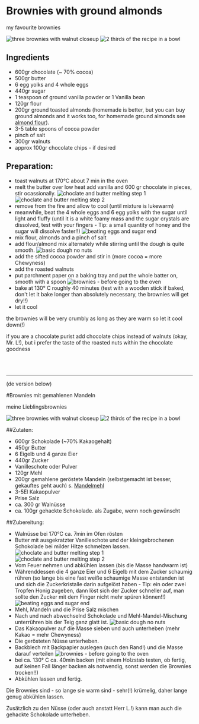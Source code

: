 # Brownies with ground almonds

my favourite brownies

![three brownies with walnut closeup](Brownies_w_Almonds/IMG_20160124_130750.jpg)
![2 thirds of the recipe in a bowl](Brownies_w_Almonds/IMG_20160124_131136.jpg)

## Ingredients
- 600gr chocolate (~ 70% cocoa)
- 500gr butter
- 6 egg yolks and 4 whole eggs
- 440gr sugar
- 1 teaspoon of ground vanilla powder or 1 Vanilla bean
- 120gr flour
- 200gr ground toasted almonds (homemade is better, but you can buy ground almonds and it works too, for homemade ground almonds see [almond flour](Mandelmehl.md)).
- 3-5 table spoons of cocoa powder
- pinch of salt
- 300gr walnuts
- approx 100gr chocolate chips - if desired

## Preparation:

- toast walnuts at 170°C about 7 min in the oven
- melt the butter over low heat add vanilla and 600 gr chocolate in pieces, stir ocassionally. ![choclate and butter melting step 1](Brownies_w_Almonds/IMG_20160123_203652.jpg)
	![choclate and butter melting step 2](Brownies_w_Almonds/IMG_20160123_204712.jpg)
- remove from the fire and allow to cool (until mixture is lukewarm)
- meanwhile, beat the 4 whole eggs and 6 egg yolks with the sugar until light and fluffy
	(until it is a white foamy mass and the sugar crystals are dissolved, test with your fingers -
	Tip: a small quantity of honey and the sugar will dissolve faster!!)
	![beating eggs and sugar end](Brownies_w_Almonds/IMG_20160123_205417b.jpg)
- mix flour, almonds and a pinch of salt
- add flour/almond mix alternately while stirring until the dough is quite smooth.
	![basic dough no nuts](Brownies_w_Almonds/IMG_20160123_210625.jpg)
- add the sifted cocoa powder and stir in (more cocoa = more Chewyness)
- add the roasted walnuts
- put parchment paper on a baking tray and put the whole batter on, smooth with a spoon
	![brownies - before going to the oven](Brownies_w_Almonds/IMG_20160123_211551.jpg)
- bake at 130° C roughly 40 minutes (test with a wooden stick if baked, don't let it bake longer 
	than absolutely necessary, the brownies will get dry!!)
- let it cool

the brownies will be very crumbly as long as they are warm so let it cool down(!)

if you are a chocolate purist add chocolate chips instead of walnuts (okay, Mr. L!), but i prefer the taste of the roasted nuts within the chocolate goodness

<br />
<br />

-----
(de version below)

#Brownies mit gemahlenen Mandeln

meine Lieblingsbrownies

![three brownies with walnut closeup](Brownies_w_Almonds/IMG_20160124_130750.jpg)
![2 thirds of the recipe in a bowl](Brownies_w_Almonds/IMG_20160124_131136.jpg)


##Zutaten:
- 600gr Schokolade (~70% Kakaogehalt) 
- 450gr Butter 
- 6 Eigelb und 4 ganze Eier 
- 440gr Zucker 
- Vanilleschote oder Pulver 
- 120gr Mehl 
- 200gr gemahlene geröstete Mandeln (selbstgemacht ist besser,
  gekauftes geht auch) s. [Mandelmehl](Mandelmehl.md)
- 3-5El Kakaopulver 
- Prise Salz 
- ca. 300 gr Walnüsse
- ca. 100gr gehackte Schokolade. als Zugabe, wenn noch gewünscht

##Zubereitung:

- Walnüsse bei 170°C ca. 7min im Ofen rösten
- Butter mit ausgekratzter Vanilleschote und der kleingebrochenen Schokolade bei
	milder Hitze schmelzen lassen.  ![choclate and butter melting step 1](Brownies_w_Almonds/IMG_20160123_203652.jpg)
	![choclate and butter melting step 2](Brownies_w_Almonds/IMG_20160123_204712.jpg) 
- Vom Feuer nehmen und abkühlen lassen (bis die Masse handwarm ist)
- Währenddessen die 4 ganze Eier und 6 Eigelb mit dem Zucker schaumig rühren (so lange
   bis eine fast  weiße schaumige Masse entstanden ist und sich die Zuckerkristalle darin
   aufgelöst haben - Tip: ein oder zwei Tropfen Honig zugeben, dann löst sich der Zucker 
   schneller auf, man sollte den Zucker mit dem Finger nicht mehr spüren können!!)
	![beating eggs and sugar end](Brownies_w_Almonds/IMG_20160123_205417b.jpg)
- Mehl, Mandeln und die Prise Salz mischen
- Nach und nach abwechselnd Schokolade und Mehl-Mandel-Mischung unterrühren bis der Teig
   ganz glatt ist. ![basic dough no nuts](Brownies_w_Almonds/IMG_20160123_210625.jpg)
- Das Kakaopulver auf die Masse sieben und auch unterheben (mehr Kakao = mehr Chewyness)
- Die gerösteten Nüsse unterheben. 
- Backblech mit Backpapier auslegen (auch den Rand!) und die Masse darauf verteilen
	![brownies - before going to the oven](Brownies_w_Almonds/IMG_20160123_211551.jpg)
- bei ca. 130° C ca. 40min backen (mit einem Holzstab testen, ob fertig, auf keinen Fall 
	länger backen als notwendig, sonst werden die Brownies trocken!!)
- Abkühlen lassen und fertig. 

Die Brownies sind - so lange sie warm sind - sehr(!) krümelig, daher lange genug abkühlen lassen.

Zusätzlich zu den Nüsse (oder auch anstatt Herr L.!) kann man auch die gehackte Schokolade unterheben.
